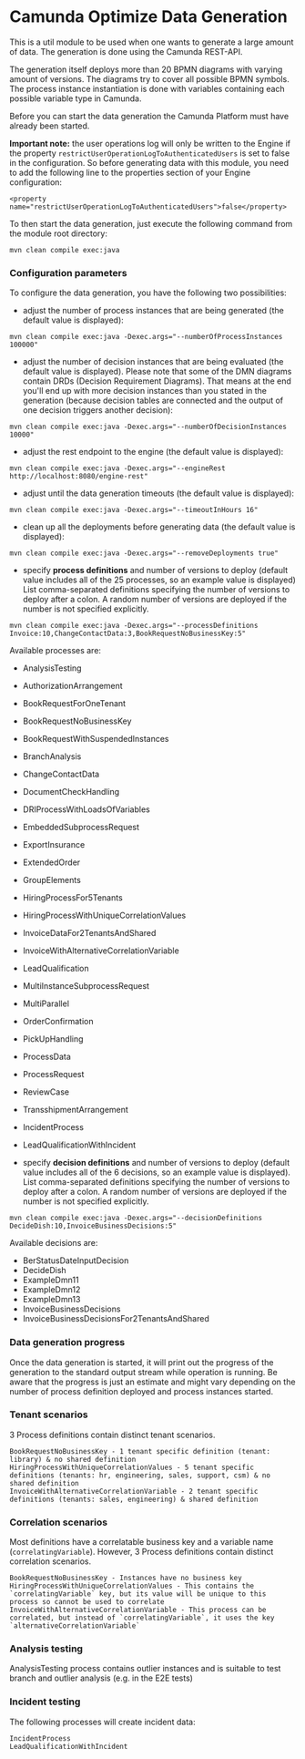 # Camunda Optimize Data Generation

This is a util module to be used when one wants to generate a
large amount of data. The generation is done using the Camunda
REST-API.

The generation itself deploys more than 20 BPMN diagrams with
varying amount of versions. The diagrams try to cover all possible
BPMN symbols. The process instance instantiation is done
with variables containing each possible variable type in Camunda.

Before you can start the data generation the Camunda Platform
must have already been started.  

**Important note:** the user operations log will only be written to the Engine if the property 
`restrictUserOperationLogToAuthenticatedUsers` is set to false in the configuration. So before 
generating data with this module, you need to add the following line to the properties section 
of your Engine configuration:
```
<property name="restrictUserOperationLogToAuthenticatedUsers">false</property>
```
To then start the data generation,
just execute the following command from the module root directory:
```
mvn clean compile exec:java
```

### Configuration parameters

To configure the data generation, you have the following two possibilities:

* adjust the number of process instances that are being generated (the default value is displayed):
```
mvn clean compile exec:java -Dexec.args="--numberOfProcessInstances 100000"
```

* adjust the number of decision instances that are being evaluated (the default value is displayed).
Please note that some of the DMN diagrams contain DRDs (Decision Requirement Diagrams). That means 
 at the end you'll end up with more decision instances than you stated in the generation (because
 decision tables are connected and the output of one decision triggers another decision):
```
mvn clean compile exec:java -Dexec.args="--numberOfDecisionInstances 10000"
```

* adjust the rest endpoint to the engine (the default value is displayed):

```
mvn clean compile exec:java -Dexec.args="--engineRest http://localhost:8080/engine-rest"
```

* adjust until the data generation timeouts (the default value is displayed):

```
mvn clean compile exec:java -Dexec.args="--timeoutInHours 16"
```

* clean up all the deployments before generating data (the default value is displayed):

```
mvn clean compile exec:java -Dexec.args="--removeDeployments true"
```

* specify **process definitions** and number of versions to deploy (default value includes all 
of the 25 processes, so an example value is displayed) List comma-separated definitions specifying 
the number of versions to deploy after a colon. A random number of versions are deployed if the number 
is not specified explicitly.

```
mvn clean compile exec:java -Dexec.args="--processDefinitions Invoice:10,ChangeContactData:3,BookRequestNoBusinessKey:5"
```
Available processes are:  
* AnalysisTesting
* AuthorizationArrangement  
* BookRequestForOneTenant
* BookRequestNoBusinessKey
* BookRequestWithSuspendedInstances  
* BranchAnalysis  
* ChangeContactData  
* DocumentCheckHandling  
* DRIProcessWithLoadsOfVariables
* EmbeddedSubprocessRequest  
* ExportInsurance  
* ExtendedOrder  
* GroupElements
* HiringProcessFor5Tenants
* HiringProcessWithUniqueCorrelationValues  
* InvoiceDataFor2TenantsAndShared
* InvoiceWithAlternativeCorrelationVariable  
* LeadQualification  
* MultiInstanceSubprocessRequest  
* MultiParallel  
* OrderConfirmation  
* PickUpHandling  
* ProcessData
* ProcessRequest  
* ReviewCase  
* TransshipmentArrangement  
* IncidentProcess
* LeadQualificationWithIncident

* specify **decision definitions** and number of versions to deploy (default value includes all of 
the 6 decisions, so an example value is displayed).  List comma-separated definitions specifying the 
number of versions to deploy after a colon. A random number of versions are deployed if the number 
is not specified explicitly.

```
mvn clean compile exec:java -Dexec.args="--decisionDefinitions DecideDish:10,InvoiceBusinessDecisions:5"
```

Available decisions are:
* BerStatusDateInputDecision
* DecideDish
* ExampleDmn11
* ExampleDmn12
* ExampleDmn13
* InvoiceBusinessDecisions
* InvoiceBusinessDecisionsFor2TenantsAndShared


### Data generation progress
Once the data generation is started, it will print out the progress of
the generation to the standard output stream while operation is running.
Be aware that the progress is just an estimate and might vary depending
on the number of process definition deployed and process instances
started.
### Tenant scenarios
3 Process definitions contain distinct tenant scenarios.
```
BookRequestNoBusinessKey - 1 tenant specific definition (tenant: library) & no shared definition
HiringProcessWithUniqueCorrelationValues - 5 tenant specific definitions (tenants: hr, engineering, sales, support, csm) & no shared definition
InvoiceWithAlternativeCorrelationVariable - 2 tenant specific definitions (tenants: sales, engineering) & shared definition
```
### Correlation scenarios
Most definitions have a correlatable business key and a variable name (`correlatingVariable`). However, 3 Process definitions contain distinct correlation scenarios.
```
BookRequestNoBusinessKey - Instances have no business key
HiringProcessWithUniqueCorrelationValues - This contains the `correlatingVariable` key, but its value will be unique to this process so cannot be used to correlate
InvoiceWithAlternativeCorrelationVariable - This process can be correlated, but instead of `correlatingVariable`, it uses the key `alternativeCorrelationVariable`
```
### Analysis testing
AnalysisTesting process contains outlier instances and is suitable to test branch and outlier 
analysis (e.g. in the E2E tests)

### Incident testing
The following processes will create incident data:
```
IncidentProcess
LeadQualificationWithIncident
```
